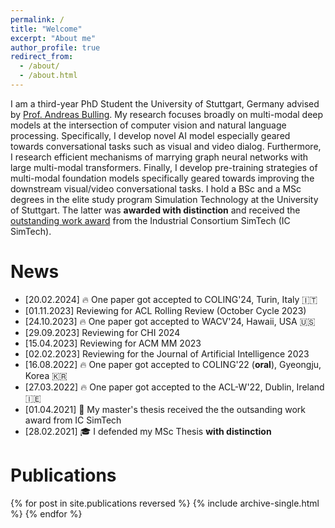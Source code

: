 ```yaml
---
permalink: /
title: "Welcome"
excerpt: "About me"
author_profile: true
redirect_from: 
  - /about/
  - /about.html
---
```


I am a third-year PhD Student the University of Stuttgart, Germany advised by [Prof. Andreas Bulling](https://perceptualui.org/people/bulling/). My research focuses broadly on multi-modal deep models at the intersection of computer vision and natural language processing. Specifically, I develop novel AI model especially geared towards conversational tasks such as visual and video dialog. Furthermore, I research efficient mechanisms of marrying graph neural networks with large multi-modal transformers. Finally, I develop pre-training strategies of multi-modal foundation models specifically geared towards improving the downstream visual/video conversational tasks.
I hold a BSc and a MSc degrees in the elite study program Simulation Technology at the University of Stuttgart. The latter was **awarded with distinction** and received the [outstanding work award](https://www.simtech.uni-stuttgart.de/press/IC-SimTech-honors-outstanding-theses-00001/) from the Industrial Consortium SimTech (IC SimTech).

News
======
* [20.02.2024] 🔥 One paper got accepted to COLING'24, Turin, Italy 🇮🇹
* [01.11.2023] Reviewing for ACL Rolling Review (October Cycle 2023)
* [24.10.2023] 🔥 One paper got accepted to WACV'24, Hawaii, USA 🇺🇸
* [29.09.2023] Reviewing for CHI 2024
* [15.04.2023] Reviewing for ACM MM 2023
* [02.02.2023] Reviewing for the Journal of Artificial Intelligence 2023
* [16.08.2022] 🔥 One paper got accepted to COLING'22 (**oral**), Gyeongju, Korea 🇰🇷
* [27.03.2022] 🔥 One paper got accepted to the ACL-W'22, Dublin, Ireland 🇮🇪
* [01.04.2021] 🥇 My master's thesis received the the outsanding work award from IC SimTech
* [28.02.2021] 🎓 I defended my MSc Thesis **with distinction**

Publications
======
{% for post in site.publications reversed %}
  {% include archive-single.html %}
{% endfor %}
